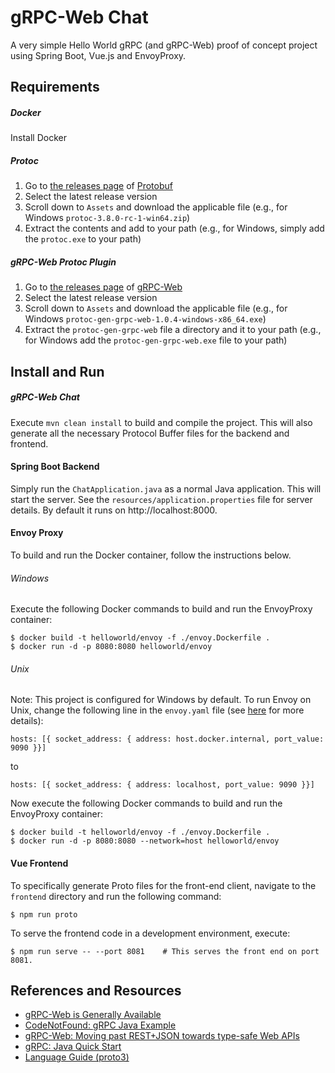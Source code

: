# gRPC-Web Chat
A very simple Hello World gRPC (and gRPC-Web) proof of concept project using Spring Boot, Vue.js and EnvoyProxy. 

## Requirements

##### Docker
Install Docker

##### Protoc
1. Go to [the releases page](https://github.com/protocolbuffers/protobuf/releases)  of [Protobuf](https://github.com/protocolbuffers/protobuf)
2. Select the latest release version
3. Scroll down to `Assets` and download the applicable file (e.g., for Windows `protoc-3.8.0-rc-1-win64.zip`)
4. Extract the contents and add to your path (e.g., for Windows, simply add the `protoc.exe` to your path)

##### gRPC-Web Protoc Plugin
1. Go to [the releases page](https://github.com/grpc/grpc-web/releases)  of [gRPC-Web](https://github.com/grpc/grpc-web)
2. Select the latest release version
3. Scroll down to `Assets` and download the applicable file (e.g., for Windows `protoc-gen-grpc-web-1.0.4-windows-x86_64.exe`)
4. Extract the `protoc-gen-grpc-web` file a directory and it to your path (e.g., for Windows add the `protoc-gen-grpc-web.exe` file to your path) 

## Install and Run

##### gRPC-Web Chat
Execute `mvn clean install` to build and compile the project. This will also generate all the necessary Protocol Buffer files for the backend and frontend.

#### Spring Boot Backend
Simply run the `ChatApplication.java` as a normal Java application. This will start the server. See the `resources/application.properties` file for server details. By default it runs on http://localhost:8000.

#### Envoy Proxy
To build and run the Docker container, follow the instructions below.

###### Windows
Execute the following Docker commands to build and run the EnvoyProxy container:
    
    $ docker build -t helloworld/envoy -f ./envoy.Dockerfile .
    $ docker run -d -p 8080:8080 helloworld/envoy
    
###### Unix
Note: This project is configured for Windows by default. To run Envoy on Unix, change the following line in the `envoy.yaml` file (see [here](https://github.com/grpc/grpc-web/issues/436) for more details):

    hosts: [{ socket_address: { address: host.docker.internal, port_value: 9090 }}]
to 

    hosts: [{ socket_address: { address: localhost, port_value: 9090 }}]

Now execute the following Docker commands to build and run the EnvoyProxy container:

    $ docker build -t helloworld/envoy -f ./envoy.Dockerfile .
    $ docker run -d -p 8080:8080 --network=host helloworld/envoy
    
#### Vue Frontend
To specifically generate Proto files for the front-end client, navigate to the `frontend` directory and run the following command:
    
    $ npm run proto
    
To serve the frontend code in a development environment, execute:

    $ npm run serve -- --port 8081    # This serves the front end on port 8081.

## References and Resources
* [gRPC-Web is Generally Available](https://grpc.io/blog/grpc-web-ga/)
* [CodeNotFound: gRPC Java Example](https://codenotfound.com/grpc-java-example.html)
* [gRPC-Web: Moving past REST+JSON towards type-safe Web APIs](https://improbable.io/blog/grpc-web-moving-past-restjson-towards-type-safe-web-apis)
* [gRPC: Java Quick Start](https://grpc.io/docs/quickstart/java/)
* [Language Guide (proto3)](https://developers.google.com/protocol-buffers/docs/proto3)
